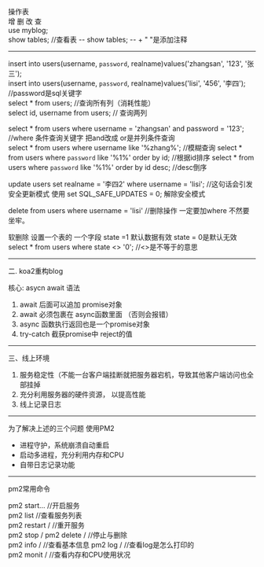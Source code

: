 操作表  
增 删 改 查  
use myblog;  
show tables;  //查看表
-- show tables;  -- + " "是添加注释  
****  
insert into users(username, `password`, realname)values('zhangsan', '123', '张三');  
insert into users(username, `password`, realname)values('lisi', '456', '李四');  
//password是sql关键字  
select * from users;  //查询所有列（消耗性能）  
select id, username from users; // 查询两列

select * from users where username = 'zhangsan' and password = '123';  
//where 条件查询关键字 把and改成 or是并列条件查询  
select * from users where username like '%zhang%';  //模糊查询
select * from users where `password` like '%1%' order by id; //根据id排序
select * from users where `password` like '%1%' order by id desc; //desc倒序

update users set realname = '李四2' where username  = 'lisi'; //这句话会引发安全更新模式
使用 set SQL_SAFE_UPDATES = 0; 解除安全模式

delete from users where username = 'lisi' //删除操作 一定要加where 不然要坐牢。

软删除 设置一个表的 一个字段 state =1 默认数据有效
state = 0是默认无效
select * from users where state <> '0';    //<>是不等于的意思

****  
二. koa2重构blog

核心:  asycn await 语法  
1. await 后面可以追加 promise对象  
2.  await 必须包裹在  async函数里面  （否则会报错）  
3.  async 函数执行返回也是一个promise对象  
4.  try-catch 截获promise中 reject的值  
****  
三、线上环境  
1. 服务稳定性（不能一台客户端挂断就把服务器宕机，导致其他客户端访问也全部挂掉  
2. 充分利用服务器的硬件资源， 以提高性能  
3. 线上记录日志  
****  
为了解决上述的三个问题 使用PM2

* 进程守护，系统崩溃自动重启
* 启动多进程，充分利用内存和CPU
* 自带日志记录功能

****  
pm2常用命令  
  
 pm2 start...  //开启服务  
 pm2 list      //查看服务列表  
 pm2 restart <AppName>/<id>  //重开服务  
 pm2 stop <AppName>/<id> 
 pm2 delete <AppName>/<id>   //停止与删除  
 pm2 info <AppName>/<id> //查看基本信息
 pm2 log <AppName>/<id>  //查看log是怎么打印的  
 pm2 monit <AppName>/<id> //查看内存和CPU使用状况